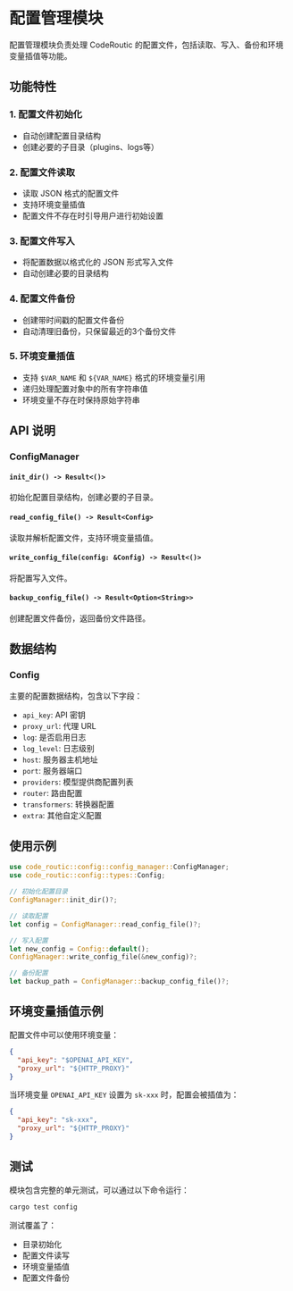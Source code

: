 # 配置管理模块

配置管理模块负责处理 CodeRoutic 的配置文件，包括读取、写入、备份和环境变量插值等功能。

## 功能特性

### 1. 配置文件初始化
- 自动创建配置目录结构
- 创建必要的子目录（plugins、logs等）

### 2. 配置文件读取
- 读取 JSON 格式的配置文件
- 支持环境变量插值
- 配置文件不存在时引导用户进行初始设置

### 3. 配置文件写入
- 将配置数据以格式化的 JSON 形式写入文件
- 自动创建必要的目录结构

### 4. 配置文件备份
- 创建带时间戳的配置文件备份
- 自动清理旧备份，只保留最近的3个备份文件

### 5. 环境变量插值
- 支持 `$VAR_NAME` 和 `${VAR_NAME}` 格式的环境变量引用
- 递归处理配置对象中的所有字符串值
- 环境变量不存在时保持原始字符串

## API 说明

### ConfigManager

#### `init_dir() -> Result<()>`
初始化配置目录结构，创建必要的子目录。

#### `read_config_file() -> Result<Config>`
读取并解析配置文件，支持环境变量插值。

#### `write_config_file(config: &Config) -> Result<()>`
将配置写入文件。

#### `backup_config_file() -> Result<Option<String>>`
创建配置文件备份，返回备份文件路径。

## 数据结构

### Config
主要的配置数据结构，包含以下字段：
- `api_key`: API 密钥
- `proxy_url`: 代理 URL
- `log`: 是否启用日志
- `log_level`: 日志级别
- `host`: 服务器主机地址
- `port`: 服务器端口
- `providers`: 模型提供商配置列表
- `router`: 路由配置
- `transformers`: 转换器配置
- `extra`: 其他自定义配置

## 使用示例

```rust
use code_routic::config::config_manager::ConfigManager;
use code_routic::config::types::Config;

// 初始化配置目录
ConfigManager::init_dir()?;

// 读取配置
let config = ConfigManager::read_config_file()?;

// 写入配置
let new_config = Config::default();
ConfigManager::write_config_file(&new_config)?;

// 备份配置
let backup_path = ConfigManager::backup_config_file()?;
```

## 环境变量插值示例

配置文件中可以使用环境变量：

```json
{
  "api_key": "$OPENAI_API_KEY",
  "proxy_url": "${HTTP_PROXY}"
}
```

当环境变量 `OPENAI_API_KEY` 设置为 `sk-xxx` 时，配置会被插值为：

```json
{
  "api_key": "sk-xxx",
  "proxy_url": "${HTTP_PROXY}"
}
```

## 测试

模块包含完整的单元测试，可以通过以下命令运行：

```bash
cargo test config
```

测试覆盖了：
- 目录初始化
- 配置文件读写
- 环境变量插值
- 配置文件备份